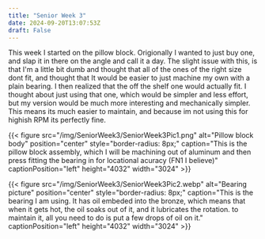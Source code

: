 ```yaml
---
title: "Senior Week 3"
date: 2024-09-20T13:07:53Z
draft: False
---
```


This week I started on the pillow block. Origionally I wanted to just buy one, and slap it in there on the angle and call it a day. The slight issue with this, is that I'm a little bit dumb and thought that all of the ones of the right size dont fit, and thought that It would be easier to just machine my own with a plain bearing. I then realized that the off the shelf one would actually fit. I thought about just using that one, which would be simpler and less effort, but my version would be much more interesting and mechanically simpler. This means its much easier to maintain, and because im not using this for highish RPM its perfectly fine. 

{{< figure src="/img/SeniorWeek3/SeniorWeek3Pic1.png" alt="Pillow block body" position="center" style="border-radius: 8px;" caption="This is the pillow block assembly, which I will be machining out of aluminum and then press fitting the bearing in for locational acuracy (FN1 I believe)" captionPosition="left" height="4032" width="3024" >}}

{{< figure src="/img/SeniorWeek3/SeniorWeek3Pic2.webp" alt="Bearing picture" position="center" style="border-radius: 8px;" caption="This is the bearing I am using. It has oil embeded into the bronze, which means that when it gets hot, the oil soaks out of it, and it lubricates the rotation. to maintain it, all you need to do is put a few drops of oil on it." captionPosition="left" height="4032" width="3024" >}}
